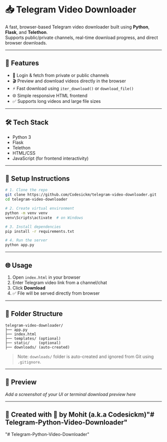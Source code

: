 # 📥 Telegram Video Downloader

A fast, browser-based Telegram video downloader built using **Python**, **Flask**, and **Telethon**.  
Supports public/private channels, real-time download progress, and direct browser downloads.

---

## 🚀 Features

- 🔐 Login & fetch from private or public channels
- 🎬 Preview and download videos directly in the browser
- ⚡ Fast download using `iter_download()` or `download_file()`
- 🌐 Simple responsive HTML frontend
- ✅ Supports long videos and large file sizes

---

## 🛠 Tech Stack

- Python 3
- Flask
- Telethon
- HTML/CSS
- JavaScript (for frontend interactivity)

---

## 🧪 Setup Instructions

```bash
# 1. Clone the repo
git clone https://github.com/Codesickm/telegram-video-downloader.git
cd telegram-video-downloader

# 2. Create virtual environment
python -m venv venv
venv\Scripts\activate  # on Windows

# 3. Install dependencies
pip install -r requirements.txt

# 4. Run the server
python app.py
```

---

## 🌐 Usage

1. Open `index.html` in your browser
2. Enter Telegram video link from a channel/chat
3. Click **Download**
4. ✅ File will be served directly from browser

---

## 📁 Folder Structure

```
telegram-video-downloader/
├── app.py
├── index.html
├── templates/ (optional)
├── static/    (optional)
├── downloads/ (auto-created)
```

> Note: `downloads/` folder is auto-created and ignored from Git using `.gitignore`.

---

## 📸 Preview

_Add a screenshot of your UI or terminal download preview here_

---

## 🧠 Created with 💛 by Mohit (a.k.a Codesickm)"# Telegram-Python-Video-Downloader" 
"# Telegram-Python-Video-Downloader" 
